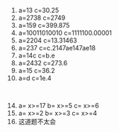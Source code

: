 1. a=13 c=30.25
2. a=2738 c=2749
3. a=159 c=399.875
4. a=10011010010 c=1111100.00001
5. a=2204 c=13.31463
6. a=237 c=c.2147ae147ae18
7. a=14c c=b.e
8. a=2432 c=273.6
9. a=15 c=36.2
10. a=d c=1e.4

<br>

14. a= x>=17 b= x>=5 c= x>=6
15. a= x>=2 b= x>=3 c= x>=4
19. 这道题不太会
